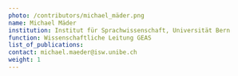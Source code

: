 ```yaml
---
photo: /contributors/michael_mäder.png
name: Michael Mäder
institution: Institut für Sprachwissenschaft, Universität Bern
function: Wissenschaftliche Leitung GEAS
list_of_publications:
contact: michael.maeder@isw.unibe.ch
weight: 1
---
```

